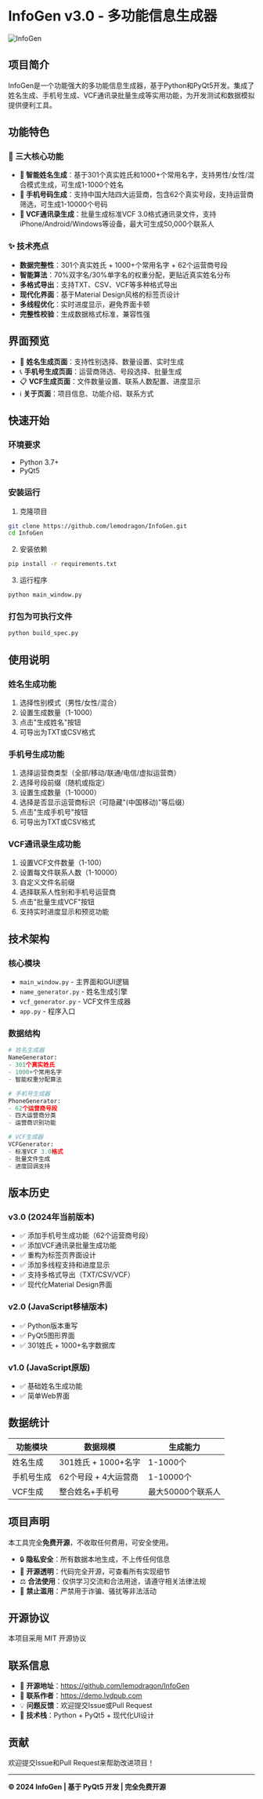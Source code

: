 # InfoGen v3.0 - 多功能信息生成器

![InfoGen](app_icon.ico)

## 项目简介

InfoGen是一个功能强大的多功能信息生成器，基于Python和PyQt5开发。集成了姓名生成、手机号生成、VCF通讯录批量生成等实用功能，为开发测试和数据模拟提供便利工具。

## 功能特色

### 🚀 三大核心功能

- **👤 智能姓名生成**：基于301个真实姓氏和1000+个常用名字，支持男性/女性/混合模式生成，可生成1-1000个姓名
- **📱 手机号码生成**：支持中国大陆四大运营商，包含62个真实号段，支持运营商筛选，可生成1-10000个号码  
- **📁 VCF通讯录生成**：批量生成标准VCF 3.0格式通讯录文件，支持iPhone/Android/Windows等设备，最大可生成50,000个联系人

### ✨ 技术亮点

- **数据完整性**：301个真实姓氏 + 1000+个常用名字 + 62个运营商号段
- **智能算法**：70%双字名/30%单字名的权重分配，更贴近真实姓名分布
- **多格式导出**：支持TXT、CSV、VCF等多种格式导出
- **现代化界面**：基于Material Design风格的标签页设计
- **多线程优化**：实时进度显示，避免界面卡顿
- **完整性校验**：生成数据格式标准，兼容性强

## 界面预览

- 🎯 **姓名生成页面**：支持性别选择、数量设置、实时生成
- 📞 **手机号生成页面**：运营商筛选、号段选择、批量生成  
- 📋 **VCF生成页面**：文件数量设置、联系人数配置、进度显示
- ℹ️ **关于页面**：项目信息、功能介绍、联系方式

## 快速开始

### 环境要求

- Python 3.7+
- PyQt5

### 安装运行

1. 克隆项目
```bash
git clone https://github.com/lemodragon/InfoGen.git
cd InfoGen
```

2. 安装依赖
```bash
pip install -r requirements.txt
```

3. 运行程序
```bash
python main_window.py
```

### 打包为可执行文件

```bash
python build_spec.py
```

## 使用说明

### 姓名生成功能
1. 选择性别模式（男性/女性/混合）
2. 设置生成数量（1-1000）
3. 点击"生成姓名"按钮
4. 可导出为TXT或CSV格式

### 手机号生成功能  
1. 选择运营商类型（全部/移动/联通/电信/虚拟运营商）
2. 选择号段前缀（随机或指定）
3. 设置生成数量（1-10000）
4. 选择是否显示运营商标识（可隐藏"(中国移动)"等后缀）
5. 点击"生成手机号"按钮
6. 可导出为TXT或CSV格式

### VCF通讯录生成功能
1. 设置VCF文件数量（1-100）
2. 设置每文件联系人数（1-10000）
3. 自定义文件名前缀
4. 选择联系人性别和手机号运营商
5. 点击"批量生成VCF"按钮
6. 支持实时进度显示和预览功能

## 技术架构

### 核心模块

- `main_window.py` - 主界面和GUI逻辑
- `name_generator.py` - 姓名生成引擎  
- `vcf_generator.py` - VCF文件生成器
- `app.py` - 程序入口

### 数据结构

```python
# 姓名生成器
NameGenerator:
- 301个真实姓氏
- 1000+个常用名字
- 智能权重分配算法

# 手机号生成器  
PhoneGenerator:
- 62个运营商号段
- 四大运营商分类
- 运营商识别功能

# VCF生成器
VCFGenerator:
- 标准VCF 3.0格式
- 批量文件生成
- 进度回调支持
```

## 版本历史

### v3.0 (2024年当前版本)
- ✅ 添加手机号生成功能（62个运营商号段）
- ✅ 添加VCF通讯录批量生成功能
- ✅ 重构为标签页界面设计
- ✅ 添加多线程支持和进度显示
- ✅ 支持多格式导出（TXT/CSV/VCF）
- ✅ 现代化Material Design界面

### v2.0 (JavaScript移植版本)
- ✅ Python版本重写
- ✅ PyQt5图形界面
- ✅ 301姓氏 + 1000+名字数据库

### v1.0 (JavaScript原版)
- ✅ 基础姓名生成功能
- ✅ 简单Web界面

## 数据统计

| 功能模块 | 数据规模 | 生成能力 |
|---------|---------|---------|
| 姓名生成 | 301姓氏 + 1000+名字 | 1-1000个 |
| 手机号生成 | 62个号段 + 4大运营商 | 1-10000个 |  
| VCF生成 | 整合姓名+手机号 | 最大50000个联系人 |

## 项目声明

本工具完全**免费开源**，不收取任何费用，可安全使用。

- 🔒 **隐私安全**：所有数据本地生成，不上传任何信息
- 📖 **开源透明**：代码完全开源，可查看所有实现细节  
- ⚖️ **合法使用**：仅供学习交流和合法用途，请遵守相关法律法规
- 🚫 **禁止滥用**：严禁用于诈骗、骚扰等非法活动

## 开源协议

本项目采用 MIT 开源协议

## 联系信息

- 🌟 **开源地址**：https://github.com/lemodragon/InfoGen
- 📧 **联系作者**：https://demo.lvdpub.com  
- 💡 **问题反馈**：欢迎提交Issue或Pull Request
- 🔧 **技术栈**：Python + PyQt5 + 现代化UI设计

## 贡献

欢迎提交Issue和Pull Request来帮助改进项目！

---

**© 2024 InfoGen | 基于 PyQt5 开发 | 完全免费开源**
